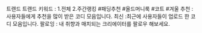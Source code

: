 트랜드
트랜드 키워드 : 1.전체 2.주간랭킹 #패딩추천 #올드머니룩 #코트 #겨울
추천 : 사용자들에게 추천을 많이 받은 코디 모음입니다.
최신 :최근에 사용자들이 업로드 한 코디 모음입니다.
팔로잉 : 내 취향과 매치되는 크리에이터를 팔로우 해보세요.
